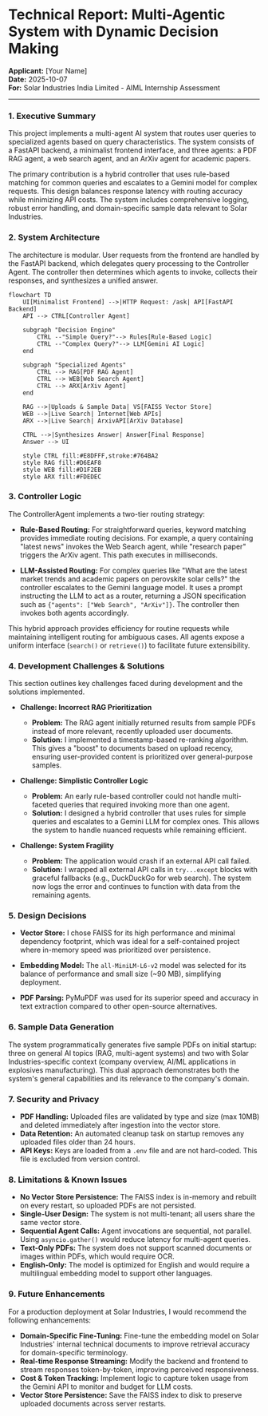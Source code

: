 # Technical Report: Multi-Agentic System with Dynamic Decision Making

**Applicant:** [Your Name]  
**Date:** 2025-10-07  
**For:** Solar Industries India Limited - AIML Internship Assessment

---

### 1. Executive Summary

This project implements a multi-agent AI system that routes user queries to specialized agents based on query characteristics. The system consists of a FastAPI backend, a minimalist frontend interface, and three agents: a PDF RAG agent, a web search agent, and an ArXiv agent for academic papers.

The primary contribution is a hybrid controller that uses rule-based matching for common queries and escalates to a Gemini model for complex requests. This design balances response latency with routing accuracy while minimizing API costs. The system includes comprehensive logging, robust error handling, and domain-specific sample data relevant to Solar Industries.

### 2. System Architecture

The architecture is modular. User requests from the frontend are handled by the FastAPI backend, which delegates query processing to the Controller Agent. The controller then determines which agents to invoke, collects their responses, and synthesizes a unified answer.

```mermaid
flowchart TD
    UI[Minimalist Frontend] -->|HTTP Request: /ask| API[FastAPI Backend]
    API --> CTRL[Controller Agent]
    
    subgraph "Decision Engine"
        CTRL --"Simple Query?"--> Rules[Rule-Based Logic]
        CTRL --"Complex Query?"--> LLM[Gemini AI Logic]
    end

    subgraph "Specialized Agents"
        CTRL --> RAG[PDF RAG Agent]
        CTRL --> WEB[Web Search Agent]
        CTRL --> ARX[ArXiv Agent]
    end
    
    RAG -->|Uploads & Sample Data| VS[FAISS Vector Store]
    WEB -->|Live Search| Internet[Web APIs]
    ARX -->|Live Search| ArxivAPI[ArXiv Database]
    
    CTRL -->|Synthesizes Answer| Answer[Final Response]
    Answer --> UI
    
    style CTRL fill:#E8DFFF,stroke:#764BA2
    style RAG fill:#D6EAF8
    style WEB fill:#D1F2EB
    style ARX fill:#FDEDEC
```

### 3. Controller Logic

The ControllerAgent implements a two-tier routing strategy:

*   **Rule-Based Routing:** For straightforward queries, keyword matching provides immediate routing decisions. For example, a query containing "latest news" invokes the Web Search agent, while "research paper" triggers the ArXiv agent. This path executes in milliseconds.

*   **LLM-Assisted Routing:** For complex queries like "What are the latest market trends and academic papers on perovskite solar cells?" the controller escalates to the Gemini language model. It uses a prompt instructing the LLM to act as a router, returning a JSON specification such as `{"agents": ["Web Search", "ArXiv"]}`. The controller then invokes both agents accordingly.

This hybrid approach provides efficiency for routine requests while maintaining intelligent routing for ambiguous cases. All agents expose a uniform interface (`search()` or `retrieve()`) to facilitate future extensibility.

### 4. Development Challenges & Solutions

This section outlines key challenges faced during development and the solutions implemented.

*   **Challenge: Incorrect RAG Prioritization**
    *   **Problem:** The RAG agent initially returned results from sample PDFs instead of more relevant, recently uploaded user documents.
    *   **Solution:** I implemented a timestamp-based re-ranking algorithm. This gives a "boost" to documents based on upload recency, ensuring user-provided content is prioritized over general-purpose samples.

*   **Challenge: Simplistic Controller Logic**
    *   **Problem:** An early rule-based controller could not handle multi-faceted queries that required invoking more than one agent.
    *   **Solution:** I designed a hybrid controller that uses rules for simple queries and escalates to a Gemini LLM for complex ones. This allows the system to handle nuanced requests while remaining efficient.

*   **Challenge: System Fragility**
    *   **Problem:** The application would crash if an external API call failed.
    *   **Solution:** I wrapped all external API calls in `try...except` blocks with graceful fallbacks (e.g., DuckDuckGo for web search). The system now logs the error and continues to function with data from the remaining agents.

### 5. Design Decisions

*   **Vector Store:** I chose FAISS for its high performance and minimal dependency footprint, which was ideal for a self-contained project where in-memory speed was prioritized over persistence.

*   **Embedding Model:** The `all-MiniLM-L6-v2` model was selected for its balance of performance and small size (~90 MB), simplifying deployment.

*   **PDF Parsing:** PyMuPDF was used for its superior speed and accuracy in text extraction compared to other open-source alternatives.

### 6. Sample Data Generation

The system programmatically generates five sample PDFs on initial startup: three on general AI topics (RAG, multi-agent systems) and two with Solar Industries-specific context (company overview, AI/ML applications in explosives manufacturing). This dual approach demonstrates both the system's general capabilities and its relevance to the company's domain.

### 7. Security and Privacy

*   **PDF Handling:** Uploaded files are validated by type and size (max 10MB) and deleted immediately after ingestion into the vector store.
*   **Data Retention:** An automated cleanup task on startup removes any uploaded files older than 24 hours.
*   **API Keys:** Keys are loaded from a `.env` file and are not hard-coded. This file is excluded from version control.

### 8. Limitations & Known Issues

-   **No Vector Store Persistence:** The FAISS index is in-memory and rebuilt on every restart, so uploaded PDFs are not persisted.
-   **Single-User Design:** The system is not multi-tenant; all users share the same vector store.
-   **Sequential Agent Calls:** Agent invocations are sequential, not parallel. Using `asyncio.gather()` would reduce latency for multi-agent queries.
-   **Text-Only PDFs:** The system does not support scanned documents or images within PDFs, which would require OCR.
-   **English-Only:** The model is optimized for English and would require a multilingual embedding model to support other languages.

### 9. Future Enhancements

For a production deployment at Solar Industries, I would recommend the following enhancements:

*   **Domain-Specific Fine-Tuning:** Fine-tune the embedding model on Solar Industries' internal technical documents to improve retrieval accuracy for domain-specific terminology.
*   **Real-time Response Streaming:** Modify the backend and frontend to stream responses token-by-token, improving perceived responsiveness.
*   **Cost & Token Tracking:** Implement logic to capture token usage from the Gemini API to monitor and budget for LLM costs.
*   **Vector Store Persistence:** Save the FAISS index to disk to preserve uploaded documents across server restarts.
